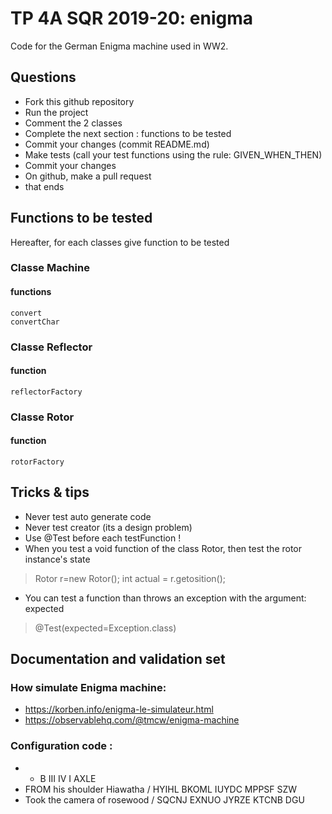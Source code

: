 # TP 4A SQR 2019-20: enigma
Code for the German Enigma machine used in WW2.

## Questions
- Fork this github repository
- Run the project
- Comment the 2 classes
- Complete the next section : functions to be tested
- Commit your changes (commit README.md)
- Make tests (call your test functions using the rule: GIVEN_WHEN_THEN) 
- Commit your changes
- On github, make a pull request 
- that ends

## Functions to be tested
Hereafter, for each classes give function to be tested 

### Classe Machine
#### functions
	convert
	convertChar

### Classe Reflector
#### function 
	reflectorFactory
	
### Classe Rotor
#### function
	rotorFactory

## Tricks & tips

- Never test auto generate code
- Never test creator (its a design problem)
- Use @Test before each testFunction !
- When you test a void function of the class Rotor, then test the rotor instance's state
> Rotor r=new Rotor();
> int actual = r.getosition();
- You can test a function than throws an exception with the argument: expected
> @Test(expected=Exception.class)

## Documentation and validation set
### How simulate Enigma machine:
- https://korben.info/enigma-le-simulateur.html
- https://observablehq.com/@tmcw/enigma-machine
### Configuration code :
- * B III IV I AXLE
- FROM his shoulder Hiawatha / HYIHL BKOML IUYDC MPPSF SZW
- Took the camera of rosewood / SQCNJ EXNUO JYRZE KTCNB DGU



 